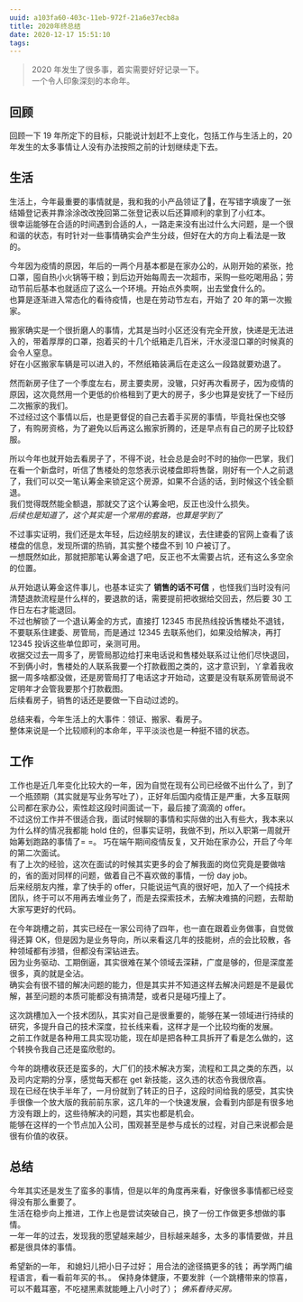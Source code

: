 ```yaml
---
uuid: a103fa60-403c-11eb-972f-21a6e37ecb8a
title: 2020年终总结
date: 2020-12-17 15:51:10
tags:
---
```


> 2020 年发生了很多事，着实需要好好记录一下。  
> 一个令人印象深刻的本命年。  

<!-- more -->

## 回顾

回顾一下 19 年所定下的目标，只能说计划赶不上变化，包括工作与生活上的，20 年发生的太多事情让人没有办法按照之前的计划继续走下去。  

## 生活

生活上，今年最重要的事情就是，我和我的小产品领证了🥰，在写错字填废了一张结婚登记表并靠涂涂改改挽回第二张登记表以后还算顺利的拿到了小红本。  
很幸运能够在合适的时间遇到合适的人，一路走来没有出过什么大问题，是一个很和谐的状态，有时针对一些事情确实会产生分歧，但好在大的方向上看法是一致的。  

今年因为疫情的原因，年后的一两个月基本都是在家办公的，从刚开始的紧张，抢口罩，囤自热小火锅等干粮；到后边开始每周去一次超市，采购一些吃喝用品；劳动节前后基本也就适应了这么一个环境。开始点外卖啊，出去堂食什么的。  
也算是逐渐进入常态化的看待疫情，也是在劳动节左右，开始了 20 年的第一次搬家。  

搬家确实是一个很折磨人的事情，尤其是当时小区还没有完全开放，快递是无法进入的，带着厚厚的口罩，抱着买的十几个纸箱走几百米，汗水浸湿口罩的时候真的会令人窒息。  
好在小区搬家车辆是可以进入的，不然纸箱装满后在走这么一段路就要劝退了。  

然而新房子住了一个季度左右，房主要卖房，没辙，只好再次看房子，因为疫情的原因，这次竟然用一个更低的价格租到了更大的房子，多少也算是安抚了一下经历二次搬家的我们。  
不过经过这个事情以后，也是更督促的自己去着手买房的事情，毕竟社保也交够了，有购房资格，为了避免以后再这么搬家折腾的，还是早点有自己的房子比较舒服。  

所以今年也就开始去看房子了，不得不说，社会总是会时不时的抽你一巴掌，我们在看一个新盘时，听信了售楼处的忽悠表示说楼盘即将售罄，刚好有一个人之前退了，我们可以交一笔认筹金来锁定这个房源，如果不合适的话，到时候这个钱全额退。  
我们觉得既然能全额退，那就交了这个认筹金吧，反正也没什么损失。  
_后续也是知道了，这个其实是一个常用的套路，也算是学到了_

不过事实证明，我们还是太年轻，后边经朋友的建议，去住建委的官网上查看了该楼盘的信息，发现所谓的热销，其实整个楼盘不到 10 户被订了。  
一想既然如此，那就把那笔认筹金退了吧，反正也不太需要占坑，还有这么多空余的位置。  

从开始退认筹金这件事儿，也基本证实了 __销售的话不可信__ ，也怪我们当时没有问清楚退款流程是什么样的，要退款的话，需要提前把收据给交回去，然后要 30 工作日左右才能退回。  
不过也解锁了一个退认筹金的方式，直接打 12345 市民热线投诉售楼处不退钱，不要联系住建委、房管局，而是通过 12345 去联系他们，如果没给解决，再打 12345 投诉这些单位即可，亲测可用。  
收据交过去一周多了，房管局那边给打来电话说和售楼处联系过让他们尽快退回，不到俩小时，售楼处的人联系我要一个打款截图之类的，这才意识到，丫拿着我收据一周多啥都没做，还是房管局打了电话这才开始动，这要是没有联系房管局说不定明年才会管我要那个打款截图。  
后续看房子，销售的话还是要做一下自动过滤的。  

总结来看，今年生活上的大事件：领证、搬家、看房子。  
整体来说是一个比较顺利的本命年，平平淡淡也是一种挺不错的状态。

## 工作

工作也是近几年变化比较大的一年，因为自觉在现有公司已经做不出什么了，到了一个瓶颈期（其实就是写业务写吐了），正好年后国内疫情正是严重，大多互联网公司都在家办公，索性趁这段时间面试一下，最后接了滴滴的 offer。  
不过这份工作并不很适合我，面试时候聊的事情和实际做的出入有些大，我本来以为什么样的情况我都能 hold 住的，但事实证明，我做不到，所以入职第一周就开始筹划跑路的事情了= =。
巧在端午期间疫情反复，又开始在家办公，开启了今年的第二次面试。  
有了上次的经验，这次在面试的时候其实更多的会了解我面的岗位究竟是要做啥的，省的面对同样的问题，做着自己不喜欢做的事情，一份 day job。  
后来经朋友内推，拿了快手的 offer，只能说运气真的很好吧，加入了一个纯技术团队，终于可以不用再去堆业务了，而是去探索技术，去解决难搞的问题，去帮助大家写更好的代码。  

在今年跳槽之前，其实已经在一家公司待了四年，也一直在跟着业务做事，自觉做得还算 OK，但是因为是业务导向，所以来看这几年的技能树，点的会比较散，各种领域都有涉猎，但都没有深钻进去。  
因为业务驱动、工期倒逼，其实很难在某个领域去深耕，广度是够的，但是深度差很多，真的就是全沾。  
确实会有很不错的解决问题的能力，但是其实并不知道这样去解决问题是不是最优解，甚至问题的本质可能都没有搞清楚，或者只是碰巧撞上了。  

这次跳槽加入一个技术团队，其实对自己是很重要的，能够在某一领域进行持续的研究，多提升自己的技术深度，拉长线来看，这样才是一个比较均衡的发展。  
之前工作就是各种用工具实现功能，现在却是把各种工具拆开了看是怎么做的，这个转换令我自己还是蛮欣慰的。  

今年的跳槽收获还是蛮多的，大厂们的技术解决方案，流程和工具之类的东西，以及司内定期的分享，感觉每天都在 get 新技能，这久违的状态令我很欣喜。  
现在已经在快手半年了，一月份就到了转正的日子，这段时间给我的感受，其实快手很像一个放大版的我前前东家，这几年的一个快速发展，会看到内部是有很多地方没有跟上的，这些待解决的问题，其实也都是机会。  
能够在这样的一个节点加入公司，围观甚至是参与成长的过程，对自己来说都会是很有价值的收获。  

## 总结

今年其实还是发生了蛮多的事情，但是以年的角度再来看，好像很多事情都已经变得没有那么重要了。  
生活在稳步向上推进，工作上也是尝试突破自己，换了一份工作做更多想做的事情。  
一年一年的过去，发现我的愿望越来越少，目标越来越多，太多的事情要做，并且都是很具体的事情。  

希望新的一年，
和媳妇儿把小日子过好；
用合法的途径搞更多的钱；
再学两门编程语言，看一看前年买的书。。
保持身体健康，不要发胖（一个跳槽带来的惊喜，可以不戴耳塞，不吃褪黑素就能睡上八小时了）；
_佛系看待买房。_  
